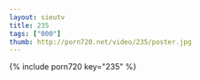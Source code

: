 ```yaml
--- 
layout: sieutv
title: 235
tags: ["000"]
thumb: http://porn720.net/video/235/poster.jpg
---
```

{% include porn720 key="235" %} 
